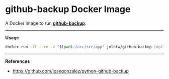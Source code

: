 # github-backup Docker Image

A Docker image to run [**github-backup**](https://github.com/josegonzalez/python-github-backup).

---

**Usage**

```bash
docker run -it --rm -v "$(pwd):/usr/src/app" jmlntw/github-backup [options] USER
```

---

**References**

* <https://github.com/josegonzalez/python-github-backup>
